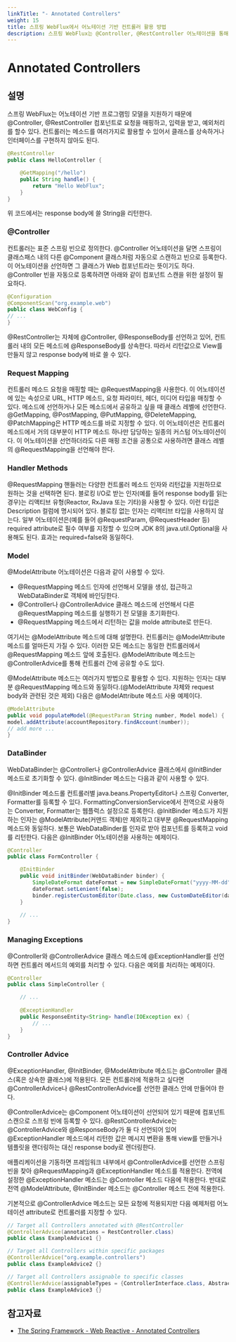 ```yaml
---
linkTitle: "- Annotated Controllers"
weight: 15
title: 스프링 WebFlux에서 어노테이션 기반 컨트롤러 활용 방법
description: 스프링 WebFlux는 @Controller, @RestController 어노테이션을 통해 요청을 매핑하고 입력 처리 및 예외 처리를 지원한다. 컨트롤러는 메소드 기반으로 동작하며, 상속이나 인터페이스 구현 없이도 다양한 방식으로 활용할 수 있다.
---
```

# Annotated Controllers

## 설명
스프링 WebFlux는 어노테이션 기반 프로그램밍 모델을 지원하기 때문에 @Controller, @RestController 컴포넌트로 요청을 매핑하고, 입력을 받고, 예외처리를 할수 있다. 컨트롤러는 메소드를 여러가지로 활용할 수 있어서 클래스를 상속하거나 인터페이스를 구현하지 않아도 된다.
```java
@RestController
public class HelloController {

    @GetMapping("/hello")
    public String handle() {
        return "Hello WebFlux";
    }
}
```
위 코드에서는 response body에 쓸 String을 리턴한다.

### @Controller
컨트롤러는 표준 스프링 빈으로 정의한다. @Controller 어노테이션을 달면 스프링이 클래스패스 내의 다른 @Component 클래스처럼 자동으로 스캔하고 빈으로 등록한다. 이 어노테이션을 선언하면 그 클래스가 Web 컴포넌트라는 뜻이기도 하다.
@Controller 빈을 자동으로 등록하려면 아래와 같이 컴포넌트 스캔을 위한 설정이 필요하다.
```java
@Configuration
@ComponentScan("org.example.web")
public class WebConfig {
// ...
}
```
@RestController는 자체에 @Controller, @ResponseBody를 선언하고 있어, 컨트롤러 내의 모든 메소드에 @ResponseBody를 상속한다. 따라서 리턴값으로 View를 만들지 않고 response body에 바로 쓸 수 있다.

### Request Mapping
컨트롤러 메소드 요청을 매핑할 때는 @RequestMapping을 사용한다. 이 어노테이션에 있는 속성으로 URL, HTTP 메소드, 요청 파라미터, 헤더, 미디어 타입을 매칭할 수 있다. 메소드에 선언하거나 모든 메소드에서 공유하고 싶을 때 클래스 레벨에 선언한다.
@GetMapping, @PostMapping, @PutMapping, @DeleteMapping, @PatchMapping은 HTTP 메소드를 바로 지정할 수 있다. 이 어노테이션은 컨트롤러 메소드에서 거의 대부분이 HTTP 메소드 하나만 담당하는 일종의 커스텀 어노테이션이다. 이 어노테이션을 선언하더라도 다른 매핑 조건을 공통으로 사용하려면 클래스 레벨의 @RequestMapping을 선언해야 한다.

### Handler Methods
@RequestMapping 핸들러는 다양한 컨트롤러 메소드 인자와 리턴값을 지원하므로 원하는 것을 선택하면 된다.
블로킹 I/O로 받는 인자(예를 들어 response body를 읽는 경우)는 리액티브 유형(Reactor, RxJava 또는 기타)을 사용할 수 있다. 이런 타입은 Description 컬럼에 명시되어 있다. 블로킹 없는 인자는 리액티브 타입을 사용하지 않는다.
일부 어노테이션은(예를 들어 @RequestParam, @RequestHeader 등) required attribute로 필수 여부를 지정할 수 있으며 JDK 8의 java.util.Optional을 사용해도 된다. 효과는 required=false와 동일하다.

### Model
@ModelAttribute 어노테이션은 다음과 같이 사용할 수 있다.

- @RequestMapping 메소드 인자에 선언해서 모델을 생성, 접근하고 WebDataBinder로 객체에 바인딩한다.
- @Controller나 @ControllerAdvice 클래스 메소드에 선언해서 다른 @RequestMapping 메소드를 실행하기 전 모델을 초기화한다.
- @RequestMapping 메소드에서 리턴하는 값을 molde attribute로 만든다.

여기서는 @ModelAttribute 메소드에 대해 설명한다. 컨트롤러는 @ModelAttribute 메소드를 얼마든지 가질 수 있다. 이러한 모든 메소드는 동일한 컨트롤러에서 @RequestMapping 메소드 앞에 호출된다. @ModelAttribute 메소드는 @ControllerAdvice를 통해 컨트롤러 간에 공유할 수도 있다.

@ModelAttribute 메소드는 여러가지 방법으로 활용할 수 있다. 지원하는 인자는 대부분 @RequestMapping 메소드와 동일하다.(@ModelAttribute 자체와 request body와 관련된 것은 제외)
다음은 @ModelAttribute 메소드 사용 예제이다.
```java
@ModelAttribute
public void populateModel(@RequestParam String number, Model model) {
model.addAttribute(accountRepository.findAccount(number));
// add more ...
}
```

### DataBinder
WebDataBinder는 @Controller나 @ControllerAdvice 클래스에서 @InitBinder 메소드로 초기화할 수 있다.
@InitBinder 메소드는 다음과 같이 사용할 수 있다.

@InitBinder 메소드롤 컨트롤러별 java.beans.PropertyEditor나 스프링 Converter, Formatter를 등록할 수 있다.
FormattingConversionService에서 전역으로 사용하는 Converter, Formatter는 웹플럭스 설정으로 등록한다.
@InitBinder 메소드가 지원하는 인자는 @ModelAttribute(커맨드 객체)만 제외하고 대부분 @RequestMapping 메소드와 동일하다.
보통은 WebDataBinder를 인자로 받아 컴포넌트를 등록하고 void를 리턴한다. 다음은 @InitBinder 어노테이션을 사용하는 예제이다.

```java
@Controller
public class FormController {

    @InitBinder
    public void initBinder(WebDataBinder binder) {
        SimpleDateFormat dateFormat = new SimpleDateFormat("yyyy-MM-dd");
        dateFormat.setLenient(false);
        binder.registerCustomEditor(Date.class, new CustomDateEditor(dateFormat, false));
    }
 
    // ...
}
```

### Managing Exceptions
@Controller와 @ControllerAdvice 클래스 메소드에 @ExceptionHandler를 선언하면 컨트롤러 메서드의 예외를 처리할 수 있다. 다음은 예외를 처리하는 예제이다.

```java
@Controller
public class SimpleController {

    // ...
 
    @ExceptionHandler
    public ResponseEntity<String> handle(IOException ex) {
        // ...
    }
}
```

### Controller Advice
@ExceptionHandler, @InitBinder, @ModelAttribute 메소드는 @Controller 클래스(혹은 상속한 클래스)에 적용된다.
모든 컨트롤러에 적용하고 싶다면 @ControllerAdvice나 @RestControllerAdvice를 선언한 클래스 안에 만들어야 한다.

@ControllerAdvice는 @Component 어노테이션이 선언되어 있기 때문에 컴포넌트 스캔으로 스프링 빈에 등록할 수 있다.
@RestControllerAdvice는 @ControllerAdvice와 @ResponseBody가 둘 다 선언되어 있어 @ExceptionHandler 메소드에서 리턴한 값은 메시지 변환을 통해 view를 만들거나 템플릿을 랜더링하는 대신 response body로 렌더링한다.

애플리케이션을 기동하면 프레임워크 내부에서 @ControllerAdvice를 선언한 스프링 빈을 찾아 @RequestMapping과 @ExceptionHandler 메소드를 적용한다.
전역에 설정한 @ExceptionHandler 메소드는 @Controller 메소드 다음에 적용한다. 반대로 전역 @ModelAttribute, @InitBinder 메소드는 @Controller 메소드 전에 적용한다.

기본적으로 @ControllerAdvice 메소드는 모든 요청에 적용되지만 다음 예제처럼 어노테이션 attribute로 컨트롤러를 지정할 수 있다.

```java
// Target all Controllers annotated with @RestController
@ControllerAdvice(annotations = RestController.class)
public class ExampleAdvice1 {}

// Target all Controllers within specific packages
@ControllerAdvice("org.example.controllers")
public class ExampleAdvice2 {}

// Target all Controllers assignable to specific classes
@ControllerAdvice(assignableTypes = {ControllerInterface.class, AbstractController.class})
public class ExampleAdvice3 {}
```

## 참고자료
- [The Spring Framework - Web Reactive - Annotated Controllers](https://docs.spring.io/spring-framework/docs/5.3.27/reference/html/web-reactive.html#webflux-controller)